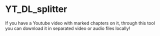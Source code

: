# YT_DL_splitter
If you have a Youtube video with marked chapters on it, through this tool you can download it in separated video or audio files locally!
